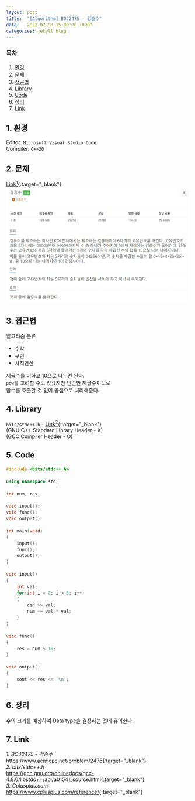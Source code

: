 ```yaml
---
layout: post
title:  "[Algorithm] BOJ2475 - 검증수"
date:   2022-02-08 15:00:00 +0900
categories: jekyll blog
---
```

### 목차
1. [환경](#1-환경)
2. [문제](#2-문제)
3. [접근법](#3-접근법)
4. [Library](#4-library)
5. [Code](#5-code)
6. [정리](#6-정리)
7. [Link](#7-link)

## 1. 환경
Editor: `Microsoft Visual Studio Code`  
Compiler: `C++20`

## 2. 문제
[Link<sup>1</sup>](https://www.acmicpc.net/problem/2475){:target="_blank"}
![BOJ2475](/assets/images/2022/02/08/BOJ2475.jpg)

## 3. 접근법
알고리즘 분류
 * 수학
 * 구현
 * 사칙연산

제곱수를 더하고 10으로 나누면 된다.  
`pow`를 고려할 수도 있겠지만 단순한 제곱수이므로  
함수를 호출할 것 없이 곱셈으로 처리해준다.

## 4. Library
`bits/stdc++.h` - [Link<sup>2</sup>](https://gcc.gnu.org/onlinedocs/gcc-4.8.0/libstdc++/api/a01541_source.html){:target="_blank"}  
(GNU C++ Standard Library Header - X)  
(GCC Compiler Header - O)

## 5. Code
```cpp
#include <bits/stdc++.h>

using namespace std;

int num, res;

void input();
void func();
void output();

int main(void)
{
    input();
    func();
    output();
}

void input()
{
    int val;
    for(int i = 0; i < 5; i++)
    {
        cin >> val;
        num += val * val;
    }
}

void func()
{
    res = num % 10;
}

void output()
{
    cout << res << '\n';
}
```

## 6. 정리
수의 크기를 예상하여 Data type을 결정하는 것에 유의한다.

## 7. Link
*1. BOJ2475 - 검증수*  
<https://www.acmicpc.net/problem/2475>{:target="_blank"}  
*2. bits/stdc++.h*  
<https://gcc.gnu.org/onlinedocs/gcc-4.8.0/libstdc++/api/a01541_source.html>{:target="_blank"}  
*3. Cplusplus.com*  
<https://www.cplusplus.com/reference/>{:target="_blank"}